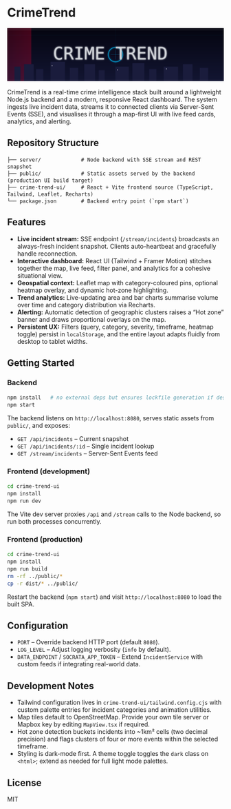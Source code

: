 # CrimeTrend
![Sheen Banner](https://raw.githubusercontent.com/74Thirsty/74Thirsty/main/assets/crime.svg)


CrimeTrend is a real-time crime intelligence stack built around a lightweight Node.js backend and a modern, responsive React dashboard. The system ingests live incident data, streams it to connected clients via Server-Sent Events (SSE), and visualises it through a map-first UI with live feed cards, analytics, and alerting.

## Repository Structure

```
├── server/             # Node backend with SSE stream and REST snapshot
├── public/             # Static assets served by the backend (production UI build target)
├── crime-trend-ui/     # React + Vite frontend source (TypeScript, Tailwind, Leaflet, Recharts)
└── package.json        # Backend entry point (`npm start`)
```

## Features

- **Live incident stream:** SSE endpoint (`/stream/incidents`) broadcasts an always-fresh incident snapshot. Clients auto-heartbeat and gracefully handle reconnection.
- **Interactive dashboard:** React UI (Tailwind + Framer Motion) stitches together the map, live feed, filter panel, and analytics for a cohesive situational view.
- **Geospatial context:** Leaflet map with category-coloured pins, optional heatmap overlay, and dynamic hot-zone highlighting.
- **Trend analytics:** Live-updating area and bar charts summarise volume over time and category distribution via Recharts.
- **Alerting:** Automatic detection of geographic clusters raises a “Hot zone” banner and draws proportional overlays on the map.
- **Persistent UX:** Filters (query, category, severity, timeframe, heatmap toggle) persist in `localStorage`, and the entire layout adapts fluidly from desktop to tablet widths.

## Getting Started

### Backend

```bash
npm install   # no external deps but ensures lockfile generation if desired
npm start
```

The backend listens on `http://localhost:8080`, serves static assets from `public/`, and exposes:

- `GET /api/incidents` – Current snapshot
- `GET /api/incidents/:id` – Single incident lookup
- `GET /stream/incidents` – Server-Sent Events feed

### Frontend (development)

```bash
cd crime-trend-ui
npm install
npm run dev
```

The Vite dev server proxies `/api` and `/stream` calls to the Node backend, so run both processes concurrently.

### Frontend (production)

```bash
cd crime-trend-ui
npm install
npm run build
rm -rf ../public/*
cp -r dist/* ../public/
```

Restart the backend (`npm start`) and visit `http://localhost:8080` to load the built SPA.

## Configuration

- `PORT` – Override backend HTTP port (default `8080`).
- `LOG_LEVEL` – Adjust logging verbosity (`info` by default).
- `DATA_ENDPOINT` / `SOCRATA_APP_TOKEN` – Extend `IncidentService` with custom feeds if integrating real-world data.

## Development Notes

- Tailwind configuration lives in `crime-trend-ui/tailwind.config.cjs` with custom palette entries for incident categories and animation utilities.
- Map tiles default to OpenStreetMap. Provide your own tile server or Mapbox key by editing `MapView.tsx` if required.
- Hot zone detection buckets incidents into ~1km² cells (two decimal precision) and flags clusters of four or more events within the selected timeframe.
- Styling is dark-mode first. A theme toggle toggles the `dark` class on `<html>`; extend as needed for full light mode palettes.

## License

MIT
